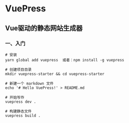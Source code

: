 # VuePress 
## Vue驱动的静态网站生成器

### 一、入门
	
	# 安装	
	yarn global add vuepress  或者：npm install -g vuepress

	# 创建项目目录
	mkdir vuepress-starter && cd vuepress-starter

	# 新建一个 markdown 文件
	echo '# Hello VuePress!' > README.md

	# 开始写作
	vuepress dev .

	# 构建静态文件
	vuepress build .


